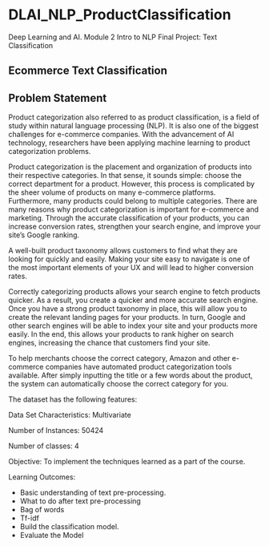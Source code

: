 # DLAI_NLP_ProductClassification
Deep Learning and AI. Module 2 Intro to NLP Final Project: Text Classification

## Ecommerce Text Classification
## Problem Statement

Product categorization also referred to as product classification, is a field of study within natural language processing (NLP). It is also one of the biggest challenges for e-commerce companies. With the advancement of AI technology, researchers have been applying machine learning to product categorization problems.

Product categorization is the placement and organization of products into their respective categories. In that sense, it sounds simple: choose the correct department for a product. However, this process is complicated by the sheer volume of products on many e-commerce platforms. Furthermore, many products could belong to multiple categories.
There are many reasons why product categorization is important for e-commerce and marketing. Through the accurate classification of your products, you can increase conversion rates, strengthen your search engine, and improve your site’s Google ranking.

A well-built product taxonomy allows customers to find what they are looking for quickly and easily. Making your site easy to navigate is one of the most important elements of your UX and will lead to higher conversion rates.

Correctly categorizing products allows your search engine to fetch products quicker. As a result, you create a quicker and more accurate search engine. Once you have a strong product taxonomy in place, this will allow you to create the relevant landing pages for your products. In turn, Google and other search engines will be able to index your site and your products more easily. In the end, this allows your products to rank higher on search engines, increasing the chance that customers find your site.

To help merchants choose the correct category, Amazon and other e-commerce companies have automated product categorization tools available. After simply inputting the title or a few words about the product, the system can automatically choose the correct category for you.


The dataset has the following features:

Data Set Characteristics: Multivariate

Number of Instances: 50424

Number of classes: 4

Objective: To implement the techniques learned as a part of the course.

Learning Outcomes:
- Basic understanding of text pre-processing.
- What to do after text pre-processing
- Bag of words
- Tf-idf
- Build the classification model.
- Evaluate the Model
